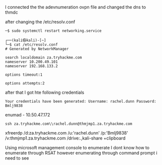 I connected the the adevnumeration ovpn file
and changed the dns to thmdc

after changing the /etc/resolv.conf

```
─$ sudo systemctl restart networking.service
                                                                             
┌──(kali㉿kali)-[~]
└─$ cat /etc/resolv.conf
# Generated by NetworkManager

search localdomain za.tryhackme.com
nameserver 10.200.49.101
nameserver 192.168.133.2

options timeout:1

options attempts:2

```

after that I got hte following credentials

`Your credentials have been generated: Username: rachel.dunn Password: Bmlj9838`

enumad - 10.50.47.172

`ssh za.tryhackme.com\\rachel.dunn@thmjmp1.za.tryhackme.com`


xfreerdp /d:za.tryhackme.com /u:'rachel.dunn' /p:'Bmlj9838' /v:thmjmp1.za.tryhackme.com /drive:.,kali-share +clipboard

Using microsoft management console to enumerate
I dont know how to enumerate through RSAT however enumerating through command prompt i need to see


